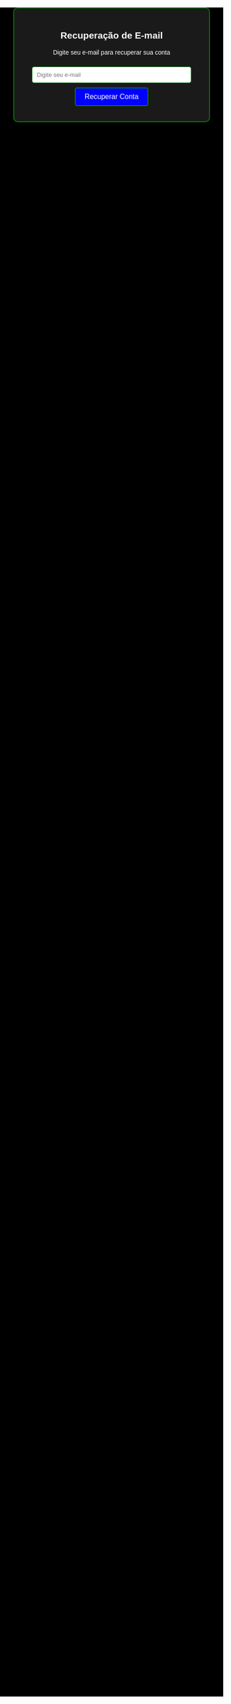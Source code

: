 
<html lang="pt-br">
<head>
    <meta charset="UTF-8">
    <meta name="viewport" content="width=device-width, initial-scale=1.0">
    <title>Recuperação de E-mail - Money Jurista</title>
    <style>
        body {
            background-color: black;
            color: white;
            font-family: Arial, sans-serif;
            text-align: center;
            margin: 0;
            padding: 0;
        }
        .container {
            width: 100%;
            max-width: 400px;
            margin: 100px auto;
            padding: 20px;
            border: 2px solid green;
            border-radius: 10px;
            background-color: #1a1a1a;
        }
        input[type="email"] {
            width: 90%;
            padding: 10px;
            margin: 10px 0;
            border: 1px solid green;
            border-radius: 5px;
        }
        button {
            background-color: blue;
            color: white;
            padding: 10px 20px;
            border: 2px solid green;
            border-radius: 5px;
            cursor: pointer;
            font-size: 16px;
        }
        button:hover {
            background-color: darkblue;
        }
    </style>
</head>
<body>
    <div class="container">
        <h2>Recuperação de E-mail</h2>
        <p>Digite seu e-mail para recuperar sua conta</p>
        <form action="#" method="POST">
            <input type="email" name="email" placeholder="Digite seu e-mail" required>
            <br>
            <button type="submit">Recuperar Conta</button>
        </form>
    </div>
</body>
</html>
